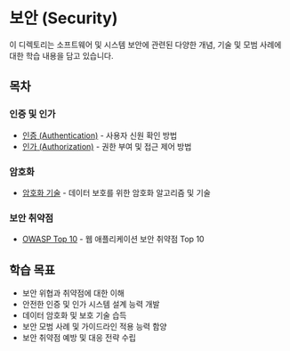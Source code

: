 # 보안 (Security)

이 디렉토리는 소프트웨어 및 시스템 보안에 관련된 다양한 개념, 기술 및 모범 사례에 대한 학습 내용을 담고 있습니다.

## 목차

### 인증 및 인가
* [인증 (Authentication)](/Security/Authentication/README.md) - 사용자 신원 확인 방법
* [인가 (Authorization)](/Security/Authorization/README.md) - 권한 부여 및 접근 제어 방법

### 암호화
* [암호화 기술](/Security/Encryption/README.md) - 데이터 보호를 위한 암호화 알고리즘 및 기술

### 보안 취약점
* [OWASP Top 10](/Security/OWASP/README.md) - 웹 애플리케이션 보안 취약점 Top 10

## 학습 목표
- 보안 위협과 취약점에 대한 이해
- 안전한 인증 및 인가 시스템 설계 능력 개발
- 데이터 암호화 및 보호 기술 습득
- 보안 모범 사례 및 가이드라인 적용 능력 함양
- 보안 취약점 예방 및 대응 전략 수립 